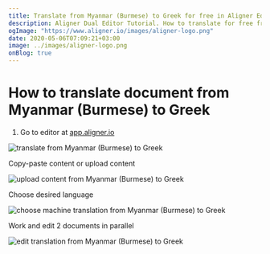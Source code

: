 ```yaml
---
title: Translate from Myanmar (Burmese) to Greek for free in Aligner Editor
description: Aligner Dual Editor Tutorial. How to translate for free from Myanmar (Burmese) to Greek. Aligner is multilingual document management platform. 
ogImage: "https://www.aligner.io/images/aligner-logo.png"
date: 2020-05-06T07:09:21+03:00
image: ../images/aligner-logo.png
onBlog: true
---
```


# How to translate document from Myanmar (Burmese) to Greek

1. Go to editor at [app.aligner.io](https://app.aligner.io "Aligner App web page")

![translate from Myanmar (Burmese) to Greek](../aligner-blank-editor.png "translate from Myanmar (Burmese) to Greek")

Copy-paste content or upload content

![upload content from Myanmar (Burmese) to Greek](../aligner-uploaded-document.png "upload content from Myanmar (Burmese) to Greek")

Choose desired language

![choose machine translation from Myanmar (Burmese) to Greek](../aligner-language-dropdown.png "choose machine translation from Myanmar (Burmese) to Greek")

Work and edit 2 documents in parallel

![edit translation from Myanmar (Burmese) to Greek](../aligner-double-sitded-editor.png "edit translation from Myanmar (Burmese) to Greek")

